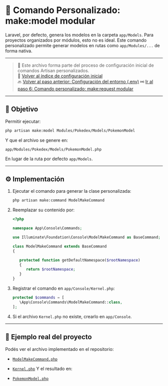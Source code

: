# 🧩 Comando Personalizado: make:model modular

Laravel, por defecto, genera los modelos en la carpeta `app/Models`. Para proyectos organizados por módulos, esto no es ideal. Este comando personalizado permite generar modelos en rutas como `app/Modules/...` de forma nativa.

---

> 📌 Este archivo forma parte del proceso de configuración inicial de comandos Artisan personalizados.  
> 🔗 [Volver al índice de configuración inicial](./index.md)  
> 🔙 [Volver al paso anterior: Configuración del entorno (.env)](./environment.md)
> ⏭️ [Ir al paso 6: Comando personalizado: make:request modular](./make-request-command.md)

---

## 🎯 Objetivo

Permitir ejecutar:

   ```bash
   php artisan make:model Modules/Pokedex/Models/PokemonModel
   ```

Y que el archivo se genere en:

   ```
   app/Modules/Pokedex/Models/PokemonModel.php
   ```

En lugar de la ruta por defecto `app/Models`.

---

## ⚙️ Implementación

1. Ejecutar el comando para generar la clase personalizada:

   ```bash
   php artisan make:command ModelMakeCommand
   ```

2. Reemplazar su contenido por:

   ```php
   <?php

   namespace App\Console\Commands;

   use Illuminate\Foundation\Console\ModelMakeCommand as BaseCommand;

   class ModelMakeCommand extends BaseCommand
   {

      protected function getDefaultNamespace($rootNamespace)
      {
         return $rootNamespace;
      }
   }
   ```

3. Registrar el comando en `app/Console/Kernel.php`:

   ```php
   protected $commands = [
      \App\Console\Commands\ModelMakeCommand::class,
   ];
   ```

4. Si el archivo `Kernel.php` no existe, crearlo en `app/Console`.

---

## 🔎 Ejemplo real del proyecto

Podés ver el archivo implementado en el repositorio:

- [`ModelMakeCommand.php`](./examples/app/Console/Commands/ModelMakeCommand.php)
- [`Kernel.php`](./examples/app/Console/Kernel.php)
Y el resultado en:

- [`PokemonModel.php`](./examples/app/Modules/Pokedex/Models/PokemonModel.php)
